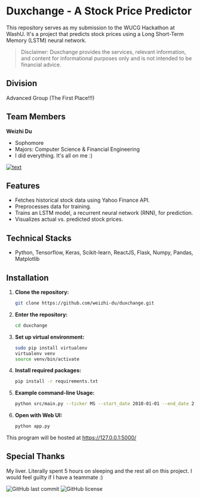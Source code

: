 # Duxchange - A Stock Price Predictor

This repository serves as my submission to the WUCG Hackathon at WashU. It's a project that predicts stock prices using a Long Short-Term Memory (LSTM) neural network. 

> Disclaimer: Duxchange provides the services, relevant information, and content for informational purposes only and is not intended to be financial advice.

## Division

Advanced Group (The First Place!!!)

## Team Members

**Weizhi Du**
- Sophomore
- Majors: Computer Science & Financial Engineering
- I did everything. It's all on me :)

[![text](https://img.shields.io/badge/LinkedIn-0077B5?style=for-the-badge&logo=linkedin&logoColor=white)](https://www.linkedin.com/in/duw)

## Features

- Fetches historical stock data using Yahoo Finance API.
- Preprocesses data for training.
- Trains an LSTM model, a recurrent neural network (RNN), for prediction.
- Visualizes actual vs. predicted stock prices.

## Technical Stacks

- Python, Tensorflow, Keras, Scikit-learn, ReactJS, Flask, Numpy, Pandas, Matplotlib

## Installation

1. **Clone the repository:**

   ```bash
   git clone https://github.com/weizhi-du/duxchange.git

2. **Enter the repository:**

   ```bash
   cd duxchange
   
3. **Set up virtual environment:**

   ```bash
   sudo pip install virtualenv
   virtualenv venv
   source venv/bin/activate
   
4. **Install required packages:**

   ```bash
   pip install -r requirements.txt

5. **Example command-line Usage:**

   ```bash
   python src/main.py --ticker MS --start_date 2010-01-01 --end_date 2024-09-20 --days_ahead 10

6. **Open with Web UI:**

   ```bash
   python app.py
   
This program will be hosted at https://127.0.0.1:5000/

## Special Thanks

My liver. Literally spent 5 hours on sleeping and the rest all on this project. I would feel guilty if I have a teammate :)


![GitHub last commit](https://img.shields.io/github/last-commit/weizhi-du/duxchange)
![GitHub license](https://img.shields.io/github/license/weizhi-du/duxchange)

